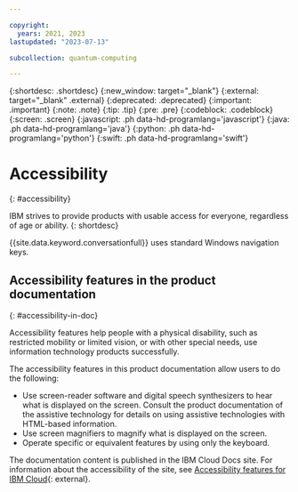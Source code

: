 ```yaml
---

copyright:
  years: 2021, 2023
lastupdated: "2023-07-13"

subcollection: quantum-computing

---
```


{:shortdesc: .shortdesc}
{:new_window: target="_blank"}
{:external: target="_blank" .external}
{:deprecated: .deprecated}
{:important: .important}
{:note: .note}
{:tip: .tip}
{:pre: .pre}
{:codeblock: .codeblock}
{:screen: .screen}
{:javascript: .ph data-hd-programlang='javascript'}
{:java: .ph data-hd-programlang='java'}
{:python: .ph data-hd-programlang='python'}
{:swift: .ph data-hd-programlang='swift'}



# Accessibility
{: #accessibility}

IBM strives to provide products with usable access for everyone, regardless of age or ability.
{: shortdesc}

{{site.data.keyword.conversationfull}} uses standard Windows navigation keys.

## Accessibility features in the product documentation
{: #accessibility-in-doc}

Accessibility features help people with a physical disability, such as restricted mobility or limited vision, or with other special needs, use information technology products successfully.

The accessibility features in this product documentation allow users to do the following:

- Use screen-reader software and digital speech synthesizers to hear what is displayed on the screen. Consult the product documentation of the assistive technology for details on using assistive technologies with HTML-based information.
- Use screen magnifiers to magnify what is displayed on the screen.
- Operate specific or equivalent features by using only the keyboard.

The documentation content is published in the IBM Cloud Docs site. For information about the accessibility of the site, see [Accessibility features for IBM Cloud](/docs/overview/accessibility?topic=overview-accessibility-platform){: external}.